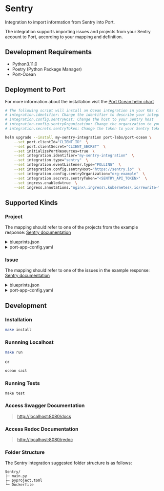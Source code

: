 # Sentry

Integration to import information from Sentry into Port.

The integration supports importing issues and projects from your Sentry account to Port, according to your mapping and definition.

## Development Requirements

- Python3.11.0
- Poetry (Python Package Manager)
- Port-Ocean

## Deployment to Port

For more information about the installation visit the [Port Ocean helm chart](https://github.com/port-labs/helm-charts/tree/main/charts/port-ocean)

```bash
# The following script will install an Ocean integration in your K8s cluster using helm
# integration.identifier: Change the identifier to describe your integration
# integration.config.sentryHost: Change the host to your Sentry host
# integration.config.sentryOrganization: Change the organization to your Sentry organization
# integration.secrets.sentryToken: Change the token to your Sentry token

helm upgrade --install my-sentry-integration port-labs/port-ocean \
	--set port.clientId="CLIENT_ID"  \
	--set port.clientSecret="CLIENT_SECRET"  \
	--set initializePortResources=true  \
	--set integration.identifier="my-sentry-integration"  \
	--set integration.type="sentry"  \
	--set integration.eventListener.type="POLLING"  \
	--set integration.config.sentryHost="https://sentry.io"  \
	--set integration.config.sentryOrganization="org-example"  \
	--set integration.secrets.sentryToken="<SENTRY_API_TOKEN>"  \
	--set ingress.enabled=true  \
	--set ingress.annotations."nginx\.ingress\.kubernetes\.io/rewrite-target"= /
```

## Supported Kinds

### Project

The mapping should refer to one of the projects from the example response: [Sentry documentation](https://docs.sentry.io/api/projects/list-your-projects/)

<details>
<summary>blueprints.json</summary>

```json
{
  "identifier": "project",
  "title": "project",
  "icon": "Sentry",
  "schema": {
    "properties": {
      "dateCreated": {
        "title": "dateCreated",
        "type": "string",
        "format": "date-time"
      },
      "platform": {
        "type": "string",
        "title": "platform"
      },
      "status": {
        "title": "status",
        "type": "string",
        "enum": [
          "active",
          "disabled",
          "pending_deletion",
          "deletion_in_progress"
        ]
      },
      "link": {
        "title": "link",
        "type": "string",
        "format": "url"
      }
    },
    "required": []
  },
  "mirrorProperties": {},
  "calculationProperties": {},
  "relations": {}
}
```

</details>
<details>
  <summary>port-app-config.yaml</summary>

```yaml
createMissingRelatedEntities: true
deleteDependentEntities: true
resources:
  - kind: project
    selector:
      query: "true"
    port:
      entity:
        mappings:
          identifier: .slug
          title: .name
          blueprint: '"project"'
          properties:
            dateCreated: .dateCreated
            platform: .platform
            status: .status
            link: .organization.links.organizationUrl + "/projects/" + .name
```

</details>

### Issue

The mapping should refer to one of the issues in the example response: [Sentry documentation](https://docs.sentry.io/api/events/list-a-projects-issues/)

<details>
<summary>blueprints.json</summary>

```json
{
  "identifier": "issue",
  "title": "issue",
  "icon": "Sentry",
  "schema": {
    "properties": {
      "link": {
        "title": "link",
        "type": "string",
        "format": "url"
      },
      "status": {
        "title": "status",
        "type": "string"
      },
      "isUnhandled": {
        "icon": "DefaultProperty",
        "title": "isUnhandled",
        "type": "boolean"
      }
    },
    "required": []
  },
  "mirrorProperties": {},
  "calculationProperties": {},
  "relations": {
    "project": {
      "title": "project",
      "target": "project",
      "required": false,
      "many": false
    }
  }
}
```

</details>
<details>
  <summary>port-app-config.yaml</summary>

```yaml
createMissingRelatedEntities: true
deleteDependentEntities: true
resources:
 - kind: issue
    selector:
      query: "true"
    port:
      entity:
        mappings:
          identifier: ".id"
          title: ".title"
          blueprint: '"issue"'
          properties:
            link: ".permalink"
            status: ".status"
            isUnhandled: ".isUnhandled"
          relations:
            project: ".project.slug"
```

</details>

## Development

### Installation

```sh
make install
```

### Runnning Localhost

```sh
make run
```

or

```sh
ocean sail
```

### Running Tests

`make test`

### Access Swagger Documentation

> <http://localhost:8080/docs>

### Access Redoc Documentation

> <http://localhost:8080/redoc>

### Folder Structure

The Sentry integration suggested folder structure is as follows:

```
Sentry/
├─ main.py
├─ pyproject.toml
└─ Dockerfile
```
